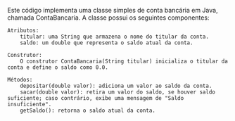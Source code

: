Este código implementa uma classe simples de conta bancária em Java, chamada ContaBancaria. A classe possui os seguintes componentes:

    Atributos:
        titular: uma String que armazena o nome do titular da conta.
        saldo: um double que representa o saldo atual da conta.

    Construtor:
        O construtor ContaBancaria(String titular) inicializa o titular da conta e define o saldo como 0.0.

    Métodos:
        depositar(double valor): adiciona um valor ao saldo da conta.
        sacar(double valor): retira um valor do saldo, se houver saldo suficiente; caso contrário, exibe uma mensagem de "Saldo insuficiente".
        getSaldo(): retorna o saldo atual da conta.
